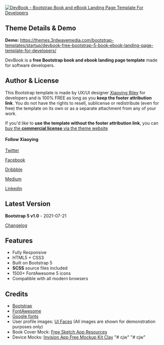 <a href="https://themes.3rdwavemedia.com/bootstrap-templates/startup/devbook-free-bootstrap-5-book-ebook-landing-page-template-for-developers/" target="_blank"><img src="https://themes.3rdwavemedia.com/wp-content/uploads/2019/12/Bootstrap-Book-Landing-Page-Template-DevBook-Pormo.jpg" alt="DevBook - Bootstrap Book and eBook Landing Page Template For Developers" /></a>

## Theme Details & Demo

**Demo:** https://themes.3rdwavemedia.com/bootstrap-templates/startup/devbook-free-bootstrap-5-book-ebook-landing-page-template-for-developers/

DevBook is a **free Bootstrap book and ebook landing page template** made for software developers.

## Author & License

This Bootstrap template is made by UX/UI designer [Xiaoying Riley](https://twitter.com/3rdwave_themes) for developers and is 100% FREE as long as you **keep the footer attribution link**. You do not have the rights to resell, sublicense or redistribute (even for free) the template on its own or as a separate attachment from any of your work.

If you'd like to **use the template without the footer attribution link**, you can [buy the **commercial license** via the theme website](https://themes.3rdwavemedia.com/bootstrap-templates/startup/devbook-free-bootstrap-5-book-ebook-landing-page-template-for-developers/)

#### Follow Xiaoying

[Twitter](https://twitter.com/3rdwave_themes)

[Facebook](https://www.facebook.com/3rdwavethemes/)

[Dribbble](https://dribbble.com/Xiaoying)

[Medium](https://medium.com/@3rdwave_themes)

[Linkedin](https://uk.linkedin.com/in/xiaoying)


## Latest Version
**Bootstrap 5 v1.0** - 2021-07-21

[Changelog](https://themes.3rdwavemedia.com/bootstrap-templates/startup/devbook-free-bootstrap-5-book-ebook-landing-page-template-for-developers/?target=changelog)


## Features

-  Fully Responsive
-  HTML5 + CSS3
-  Built on Bootstrap 5
-  **SCSS** source files included
-  1500+ FontAwesome 5 icons
-  Compatible with all modern browsers

## Credits
- [Bootstrap](https://getbootstrap.com/)
- [FontAwesome](https://fortawesome.github.io/Font-Awesome/)
- [Google fonts](https://fonts.google.com/)
- User profile images: [UI Faces](https://uifaces.co/) (All images are shown for demonstration purposes only)
- Book Cover Mock: [Free Sketch App Resources](https://www.sketchappsources.com/free-source/1563-book-cover-template-sketch-freebie-resource.html)
- Device Mocks: [Invision App Free Mockup Kit Clay](https://www.invisionapp.com/inside-design/design-resources/clay-device-mockup-kit/)
"# cjw" 
"# cjw" 
